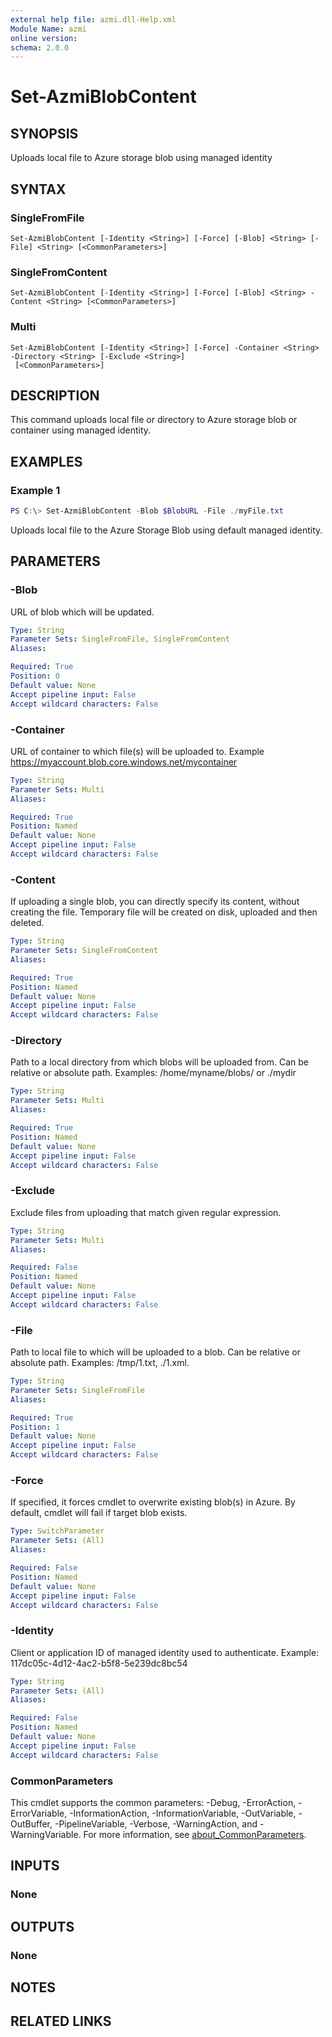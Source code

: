 ```yaml
---
external help file: azmi.dll-Help.xml
Module Name: azmi
online version:
schema: 2.0.0
---
```


# Set-AzmiBlobContent

## SYNOPSIS
Uploads local file to Azure storage blob using managed identity

## SYNTAX

### SingleFromFile
```
Set-AzmiBlobContent [-Identity <String>] [-Force] [-Blob] <String> [-File] <String> [<CommonParameters>]
```

### SingleFromContent
```
Set-AzmiBlobContent [-Identity <String>] [-Force] [-Blob] <String> -Content <String> [<CommonParameters>]
```

### Multi
```
Set-AzmiBlobContent [-Identity <String>] [-Force] -Container <String> -Directory <String> [-Exclude <String>]
 [<CommonParameters>]
```

## DESCRIPTION
This command uploads local file or directory to Azure storage blob or container using managed identity.

## EXAMPLES

### Example 1
```powershell
PS C:\> Set-AzmiBlobContent -Blob $BlobURL -File ./myFile.txt
```

Uploads local file to the Azure Storage Blob using default managed identity.

## PARAMETERS

### -Blob
URL of blob which will be updated.

```yaml
Type: String
Parameter Sets: SingleFromFile, SingleFromContent
Aliases:

Required: True
Position: 0
Default value: None
Accept pipeline input: False
Accept wildcard characters: False
```

### -Container
URL of container to which file(s) will be uploaded to. Example https://myaccount.blob.core.windows.net/mycontainer

```yaml
Type: String
Parameter Sets: Multi
Aliases:

Required: True
Position: Named
Default value: None
Accept pipeline input: False
Accept wildcard characters: False
```

### -Content
If uploading a single blob, you can directly specify its content, without creating the file.
Temporary file will be created on disk, uploaded and then deleted.

```yaml
Type: String
Parameter Sets: SingleFromContent
Aliases:

Required: True
Position: Named
Default value: None
Accept pipeline input: False
Accept wildcard characters: False
```

### -Directory
Path to a local directory from which blobs will be uploaded from. Can be relative or absolute path. Examples: /home/myname/blobs/ or ./mydir

```yaml
Type: String
Parameter Sets: Multi
Aliases:

Required: True
Position: Named
Default value: None
Accept pipeline input: False
Accept wildcard characters: False
```

### -Exclude
Exclude files from uploading that match given regular expression.

```yaml
Type: String
Parameter Sets: Multi
Aliases:

Required: False
Position: Named
Default value: None
Accept pipeline input: False
Accept wildcard characters: False
```

### -File
Path to local file to which will be uploaded to a blob. Can be relative or absolute path. Examples: /tmp/1.txt, ./1.xml.

```yaml
Type: String
Parameter Sets: SingleFromFile
Aliases:

Required: True
Position: 1
Default value: None
Accept pipeline input: False
Accept wildcard characters: False
```

### -Force
If specified, it forces cmdlet to overwrite existing blob(s) in Azure.
By default, cmdlet will fail if target blob exists.

```yaml
Type: SwitchParameter
Parameter Sets: (All)
Aliases:

Required: False
Position: Named
Default value: None
Accept pipeline input: False
Accept wildcard characters: False
```

### -Identity
Client or application ID of managed identity used to authenticate. Example: 117dc05c-4d12-4ac2-b5f8-5e239dc8bc54

```yaml
Type: String
Parameter Sets: (All)
Aliases:

Required: False
Position: Named
Default value: None
Accept pipeline input: False
Accept wildcard characters: False
```

### CommonParameters
This cmdlet supports the common parameters: -Debug, -ErrorAction, -ErrorVariable, -InformationAction, -InformationVariable, -OutVariable, -OutBuffer, -PipelineVariable, -Verbose, -WarningAction, and -WarningVariable. For more information, see [about_CommonParameters](http://go.microsoft.com/fwlink/?LinkID=113216).

## INPUTS

### None
## OUTPUTS

### None
## NOTES

## RELATED LINKS
